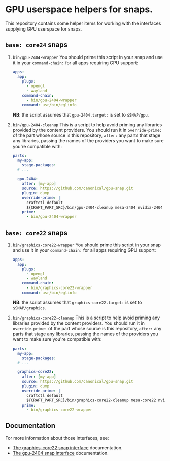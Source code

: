 GPU userspace helpers for snaps.
===

This repository contains some helper items for working with the interfaces supplying GPU userspace for snaps.

## `base: core24` snaps

1. `bin/gpu-2404-wrapper`
   You should prime this script in your snap and use it in your `command-chain:` for all
   apps requiring GPU support:
   ```yaml
   apps:
     app:
       plugs:
         - opengl
         - wayland
       command-chain:
         - bin/gpu-2404-wrapper
       command: usr/bin/eglinfo
   ```

   **NB**: the script assumes that `gpu-2404.target:` is set to `$SNAP/gpu`.

2. `bin/gpu-2404-cleanup`
   This is a script to help avoid priming any libraries provided by the content providers.
   You should run it in `override-prime:` of the part whose source is this repository, `after:`
   any parts that stage any libraries, passing the names of the providers you want to make sure
   you're compatible with:

   ```yaml
   parts:
     my-app:
       stage-packages:
     # ...

     gpu-2404:
       after: [my-app]
       source: https://github.com/canonical/gpu-snap.git
       plugin: dump
       override-prime: |
         craftctl default
         ${CRAFT_PART_SRC}/bin/gpu-2404-cleanup mesa-2404 nvidia-2404
       prime:
         - bin/gpu-2404-wrapper
   ```

## `base: core22` snaps

1. `bin/graphics-core22-wrapper`
   You should prime this script in your snap and use it in your `command-chain:` for all
   apps requiring GPU support:
   ```yaml
   apps:
     app:
       plugs:
         - opengl
         - wayland
       command-chain:
         - bin/graphics-core22-wrapper
       command: usr/bin/eglinfo
   ```

   **NB**: the script assumes that `graphics-core22.target:` is set to `$SNAP/graphics`.

2. `bin/graphics-core22-cleanup`
   This is a script to help avoid priming any libraries provided by the content providers.
   You should run it in `override-prime:` of the part whose source is this repository, `after:`
   any parts that stage any libraries, passing the names of the providers you want to make sure
   you're compatible with:

   ```yaml
   parts:
     my-app:
       stage-packages:
     # ...

     graphics-core22:
       after: [my-app]
       source: https://github.com/canonical/gpu-snap.git
       plugin: dump
       override-prime: |
         craftctl default
         ${CRAFT_PART_SRC}/bin/graphics-core22-cleanup mesa-core22 nvidia-core22
       prime:
         - bin/graphics-core22-wrapper
   ```

## Documentation

For more information about those interfaces, see:
- [The graphics-core22 snap interface](https://mir-server.io/docs/the-graphics-core22-snap-interface) documentation.
- [The gpu-2404 snap interface](https://mir-server.io/docs/the-gpu-2404-snap-interface) documentation.
